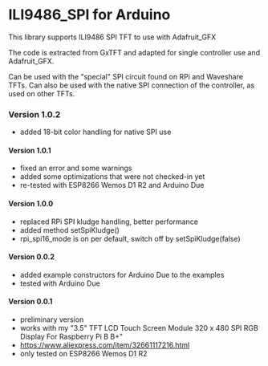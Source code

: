 # ILI9486_SPI for Arduino

This library supports ILI9486 SPI TFT to use with Adafruit_GFX

The code is extracted from GxTFT and adapted for single controller use and Adafruit_GFX.

Can be used with the "special" SPI circuit found on RPi and Waveshare TFTs.
Can also be used with the native SPI connection of the controller, as used on other TFTs.

### Version 1.0.2
- added 18-bit color handling for native SPI use
#### Version 1.0.1
- fixed an error and some warnings
- added some optimizations that were not checked-in yet
- re-tested with ESP8266 Wemos D1 R2 and Arduino Due
#### Version 1.0.0
- replaced RPi SPI kludge handling, better performance
- added method setSpiKludge() 
- rpi_spi16_mode is on per default, switch off by setSpiKludge(false)
#### Version 0.0.2
- added example constructors for Arduino Due to the examples
- tested with Arduino Due
#### Version 0.0.1
- preliminary version
- works with my "3.5" TFT LCD Touch Screen Module 320 x 480 SPI RGB Display For Raspberry Pi B B+"
- https://www.aliexpress.com/item/32661117216.html
- only tested on ESP8266 Wemos D1 R2
